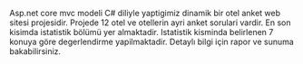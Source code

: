 Asp.net core mvc modeli C# diliyle yaptigimiz dinamik bir otel anket web sitesi projesidir. Projede 12 otel ve otellerin ayri anket sorulari vardir. En son kisimda istatistik bölümü yer almaktadir. Istatistik kisminda belirlenen 7 konuya göre degerlendirme yapilmaktadir. Detaylı bilgi için rapor ve sunuma bakabilirsiniz.
